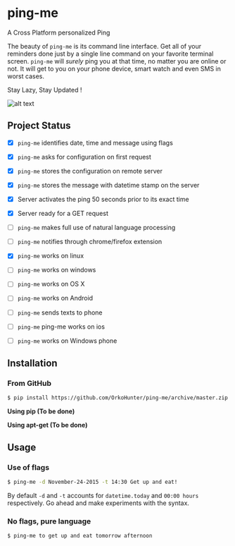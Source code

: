 # ping-me
A Cross Platform personalized Ping

The beauty of `ping-me` is its command line interface. Get all of your
reminders done just by a single line command on your favorite terminal
screen. `ping-me` will *surely* ping you at that time, no matter you
are online or not. It will get to you on your phone device, smart watch
and even SMS in worst cases.

Stay Lazy, Stay Updated !

![alt text](bin/ping-me-e.png "ping-me -e")

## Project Status
 - [X] `ping-me` identifies date, time and message using flags
 - [X] `ping-me` asks for configuration on first request
 - [X] `ping-me` stores the configuration on remote server
 - [X] `ping-me` stores the message with datetime stamp on the server
 - [X] Server activates the ping 50 seconds prior to its exact time
 - [X] Server ready for a GET request
 - [ ] `ping-me` makes full use of natural language processing
 - [ ] `ping-me` notifies through chrome/firefox extension
 - [X] `ping-me` works on linux
 - [ ] `ping-me` works on windows
 - [ ] `ping-me` works on OS X
 - [ ] `ping-me` works on Android
 - [ ] `ping-me` sends texts to phone
 - [ ] `ping-me` ping-me works on ios
 - [ ] `ping-me` works on Windows phone


## Installation

### From GitHub
```sh
$ pip install https://github.com/OrkoHunter/ping-me/archive/master.zip
```

__Using pip (To be done)__

__Using apt-get (To be done)__

## Usage

### Use of flags
```sh
$ ping-me -d November-24-2015 -t 14:30 Get up and eat!
```
By default `-d` and `-t` accounts for `datetime.today` and `00:00 hours`
respectively. Go ahead and make experiments with the syntax.

### No flags, pure language
```sh
$ ping-me to get up and eat tomorrow afternoon
```
